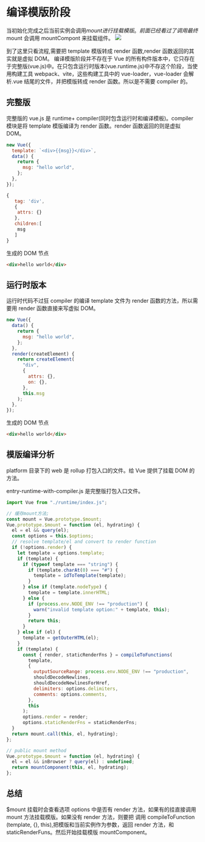 # 编译模版阶段

当初始化完成之后当前实例会调用$mount 进行挂载 模版。前面已经看过了调用最终$mount 会调用 mountCompont 来挂载组件。
![](https://vue-js.com/learn-vue/assets/img/3.8d0dc6f5.png)

到了这里只看流程,需要把 template 模版转成 render 函数,render 函数返回的其实就是虚拟 DOM。 编译模版阶段并不存在于 Vue 的所有构件版本中，它只存在于完整版(vue.js)中。在只包含运行时版本(vue.runtime.js)中不存这个阶段，当使用构建工具 webpack、vite，这些构建工具中的 vue-loader，vue-loader 会解析.vue 结尾的文件，并把模版转成 render 函数。所以是不需要 compiler 的。

## 完整版

完整版的 vue.js 是 runtime+ compiler(同时包含运行时和编译模板)。compiler 模块是将 template 模版编译为 render 函数。render 函数返回的则是虚拟 DOM。

```js
new Vue({
  template: `<div>{{msg}}</div>`,
  data() {
    return {
      msg: "hello world",
    };
  },
});
```

```js
{
   tag: 'div',
   {
    attrs: {}
   },
   children:[
    msg
   ]
}
```

生成的 DOM 节点

```html
<div>hello world</div>
```

## 运行时版本

运行时代码不过狂 compiler 的编译 template 文件为 render 函数的方法，所以需要用 render 函数直接来写虚拟 DOM。

```js
new Vue({
  data() {
    return {
      msg: "hello world",
    };
  },
  render(createElement) {
    return createElement(
      "div",
      {
        attrs: {},
        on: {},
      },
      this.msg
    );
  },
});
```

生成的 DOM 节点

```html
<div>hello world</div>
```

## 模版编译分析

platform 目录下的 web 是 rollup 打包入口的文件。给 Vue 提供了挂载 DOM 的方法。

entry-runtime-with-compiler.js 是完整版打包入口文件。

```js
import Vue from "./runtime/index.js";

// 缓存mount方法;
const mount = Vue.prototype.$mount;
Vue.prototype.$mount = function (el, hydrating) {
  el = el && query(el);
  const options = this.$options;
  // resolve template/el and convert to render function
  if (!options.render) {
    let template = options.template;
    if (template) {
      if (typeof template === "string") {
        if (template.charAt(0) === "#") {
          template = idToTemplate(template);
        }
      } else if (template.nodeType) {
        template = template.innerHTML;
      } else {
        if (process.env.NODE_ENV !== "production") {
          warn("invalid template option:" + template, this);
        }
        return this;
      }
    } else if (el) {
      template = getOuterHTML(el);
    }
    if (template) {
      const { render, staticRenderFns } = compileToFunctions(
        template,
        {
          outputSourceRange: process.env.NODE_ENV !== "production",
          shouldDecodeNewlines,
          shouldDecodeNewlinesForHref,
          delimiters: options.delimiters,
          comments: options.comments,
        },
        this
      );
      options.render = render;
      options.staticRenderFns = staticRenderFns;
  }
  return mount.call(this, el, hydrating);
};

```

```js
// public mount method
Vue.prototype.$mount = function (el, hydrating) {
  el = el && inBrowser ? query(el) : undefined;
  return mountComponent(this, el, hydrating);
};
```

## 总结

\$mount 挂载时会查看选项 options 中是否有 render 方法，如果有的挂直接调用 mount 方法挂载模版。如果没有 render 方法，则要把 调用 compileToFunction (template, {}, this),把模版和当前实例作为参数，返回 render 方法，和 staticRenderFuns。然后开始挂载模版 mountComponent。
